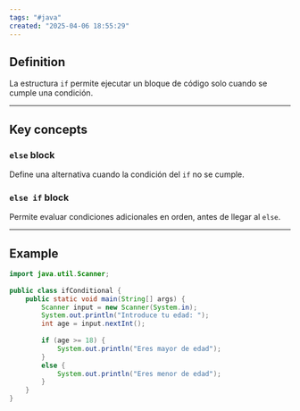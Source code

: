 ```yaml
---
tags: "#java"
created: "2025-04-06 18:55:29"
---
```

## **Definition**
La estructura `if` permite ejecutar un bloque de código solo cuando se cumple una condición.

___
## **Key concepts**

### **`else` block**
Define una alternativa cuando la condición del `if` no se cumple.  
### **`else if` block**
Permite evaluar condiciones adicionales en orden, antes de llegar al `else`.
___
## **Example**
```java
import java.util.Scanner;  
  
public class ifConditional {  
    public static void main(String[] args) {  
        Scanner input = new Scanner(System.in);  
        System.out.println("Introduce tu edad: ");  
        int age = input.nextInt();  
  
        if (age >= 18) {  
            System.out.println("Eres mayor de edad");  
        }  
        else {  
            System.out.println("Eres menor de edad");  
        }  
    }  
}
```